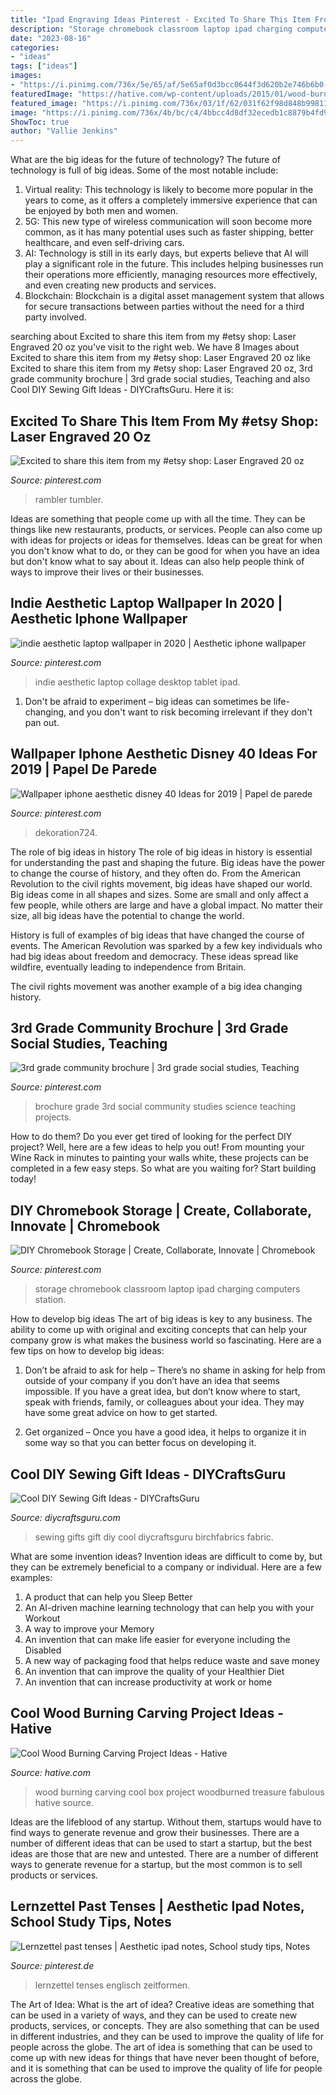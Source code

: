 ```yaml
---
title: "Ipad Engraving Ideas Pinterest - Excited To Share This Item From My #etsy Shop: Laser Engraved 20 Oz"
description: "Storage chromebook classroom laptop ipad charging computers station"
date: "2023-08-16"
categories:
- "ideas"
tags: ["ideas"]
images:
- "https://i.pinimg.com/736x/5e/65/af/5e65af0d3bcc0644f3d620b2e746b6b0--social-science-brochure.jpg"
featuredImage: "https://hative.com/wp-content/uploads/2015/01/wood-burning/4-wood-burning.jpg"
featured_image: "https://i.pinimg.com/736x/03/1f/62/031f62f98d848b99811e6937db2a96b5.jpg"
image: "https://i.pinimg.com/736x/4b/bc/c4/4bbcc4d8df32ecedb1c8879b4fd94fe0.jpg"
ShowToc: true
author: "Vallie Jenkins"
---
```



What are the big ideas for the future of technology?
The future of technology is full of big ideas. Some of the most notable include:
1. Virtual reality: This technology is likely to become more popular in the years to come, as it offers a completely immersive experience that can be enjoyed by both men and women.
2. 5G: This new type of wireless communication will soon become more common, as it has many potential uses such as faster shipping, better healthcare, and even self-driving cars.
3. AI: Technology is still in its early days, but experts believe that AI will play a significant role in the future. This includes helping businesses run their operations more efficiently, managing resources more effectively, and even creating new products and services.
4. Blockchain: Blockchain is a digital asset management system that allows for secure transactions between parties without the need for a third party involved.

	

		
searching about Excited to share this item from my #etsy shop: Laser Engraved 20 oz you've visit to the right web. We have 8 Images about Excited to share this item from my #etsy shop: Laser Engraved 20 oz like Excited to share this item from my #etsy shop: Laser Engraved 20 oz, 3rd grade community brochure | 3rd grade social studies, Teaching and also Cool DIY Sewing Gift Ideas - DIYCraftsGuru. Here it is:
		
    
## Excited To Share This Item From My #etsy Shop: Laser Engraved 20 Oz

<img loading=lazy src="https://i.pinimg.com/736x/03/1f/62/031f62f98d848b99811e6937db2a96b5.jpg" onerror="this.onerror=null;this.src='https://tse2.mm.bing.net/th?id=OIP.FXFNFz4dc85MIS2s_bP32AHaJ3&amp;pid=15.1';" alt="Excited to share this item from my #etsy shop: Laser Engraved 20 oz">

_Source: pinterest.com_

>rambler tumbler. 

	

Ideas are something that people come up with all the time. They can be things like new restaurants, products, or services. People can also come up with ideas for projects or ideas for themselves. Ideas can be great for when you don't know what to do, or they can be good for when you have an idea but don't know what to say about it. Ideas can also help people think of ways to improve their lives or their businesses.

    
## Indie Aesthetic Laptop Wallpaper In 2020 | Aesthetic Iphone Wallpaper

<img loading=lazy src="https://i.pinimg.com/736x/c6/e2/ae/c6e2aed66478ac13c49610fe749240c0.jpg" onerror="this.onerror=null;this.src='https://tse1.mm.bing.net/th?id=OIP.m7bd1fMtrwCIhgI1qpRyVQHaFS&amp;pid=15.1';" alt="indie aesthetic laptop wallpaper in 2020 | Aesthetic iphone wallpaper">

_Source: pinterest.com_

>indie aesthetic laptop collage desktop tablet ipad. 

	

1. Don't be afraid to experiment – big ideas can sometimes be life-changing, and you don't want to risk becoming irrelevant if they don't pan out.

    
## Wallpaper Iphone Aesthetic Disney 40 Ideas For 2019 | Papel De Parede

<img loading=lazy src="https://i.pinimg.com/736x/4b/bc/c4/4bbcc4d8df32ecedb1c8879b4fd94fe0.jpg" onerror="this.onerror=null;this.src='https://tse2.mm.bing.net/th?id=OIP.31eBT3aEjONQlOzTX8lltgAAAA&amp;pid=15.1';" alt="Wallpaper iphone aesthetic disney 40 Ideas for 2019 | Papel de parede">

_Source: pinterest.com_

>dekoration724. 

	

The role of big ideas in history
The role of big ideas in history is essential for understanding the past and shaping the future. Big ideas have the power to change the course of history, and they often do. From the American Revolution to the civil rights movement, big ideas have shaped our world.
Big ideas come in all shapes and sizes. Some are small and only affect a few people, while others are large and have a global impact. No matter their size, all big ideas have the potential to change the world.

History is full of examples of big ideas that have changed the course of events. The American Revolution was sparked by a few key individuals who had big ideas about freedom and democracy. These ideas spread like wildfire, eventually leading to independence from Britain.

The civil rights movement was another example of a big idea changing history.

    
## 3rd Grade Community Brochure | 3rd Grade Social Studies, Teaching

<img loading=lazy src="https://i.pinimg.com/736x/5e/65/af/5e65af0d3bcc0644f3d620b2e746b6b0--social-science-brochure.jpg" onerror="this.onerror=null;this.src='https://tse4.mm.bing.net/th?id=OIP.lzxdvBXz0oV7wmYXdpgnTAHaJ6&amp;pid=15.1';" alt="3rd grade community brochure | 3rd grade social studies, Teaching">

_Source: pinterest.com_

>brochure grade 3rd social community studies science teaching projects. 

	

How to do them?
Do you ever get tired of looking for the perfect DIY project? Well, here are a few ideas to help you out! From mounting your Wine Rack in minutes to painting your walls white, these projects can be completed in a few easy steps. So what are you waiting for? Start building today!

    
## DIY Chromebook Storage | Create, Collaborate, Innovate | Chromebook

<img loading=lazy src="https://i.pinimg.com/736x/27/68/2e/27682e925050312e1d48b70497279094.jpg" onerror="this.onerror=null;this.src='https://tse4.mm.bing.net/th?id=OIP.7rWaecPCtJ8qyILGXVLxYQHaNL&amp;pid=15.1';" alt="DIY Chromebook Storage | Create, Collaborate, Innovate | Chromebook">

_Source: pinterest.com_

>storage chromebook classroom laptop ipad charging computers station. 

	

How to develop big ideas
The art of big ideas is key to any business. The ability to come up with original and exciting concepts that can help your company grow is what makes the business world so fascinating. Here are a few tips on how to develop big ideas:
1. Don’t be afraid to ask for help – There’s no shame in asking for help from outside of your company if you don’t have an idea that seems impossible. If you have a great idea, but don’t know where to start, speak with friends, family, or colleagues about your idea. They may have some great advice on how to get started.

2. Get organized – Once you have a good idea, it helps to organize it in some way so that you can better focus on developing it.

    
## Cool DIY Sewing Gift Ideas - DIYCraftsGuru

<img loading=lazy src="https://www.diycraftsguru.com/wp-content/uploads/2016/03/06-sewing-gifts-featured-image.jpg" onerror="this.onerror=null;this.src='https://tse1.mm.bing.net/th?id=OIP.ZJ-OvAdf36MsbKNBsQX4uwHaLH&amp;pid=15.1';" alt="Cool DIY Sewing Gift Ideas - DIYCraftsGuru">

_Source: diycraftsguru.com_

>sewing gifts gift diy cool diycraftsguru birchfabrics fabric. 

	

What are some invention ideas?
Invention ideas are difficult to come by, but they can be extremely beneficial to a company or individual. Here are a few examples:
1. A product that can help you Sleep Better 
2. An AI-driven machine learning technology that can help you with your Workout 
3. A way to improve your Memory 
4. An invention that can make life easier for everyone including the Disabled 
5. A new way of packaging food that helps reduce waste and save money 
6. An invention that can improve the quality of your Healthier Diet 
7. An invention that can increase productivity at work or home 
    
## Cool Wood Burning Carving Project Ideas - Hative

<img loading=lazy src="https://hative.com/wp-content/uploads/2015/01/wood-burning/4-wood-burning.jpg" onerror="this.onerror=null;this.src='https://tse3.mm.bing.net/th?id=OIP.cT0xocNqXe6jaT_HeZPAXQHaFd&amp;pid=15.1';" alt="Cool Wood Burning Carving Project Ideas - Hative">

_Source: hative.com_

>wood burning carving cool box project woodburned treasure fabulous hative source. 

	

Ideas are the lifeblood of any startup. Without them, startups would have to find ways to generate revenue and grow their businesses. There are a number of different ideas that can be used to start a startup, but the best ideas are those that are new and untested. There are a number of different ways to generate revenue for a startup, but the most common is to sell products or services.

    
## Lernzettel Past Tenses | Aesthetic Ipad Notes, School Study Tips, Notes

<img loading=lazy src="https://i.pinimg.com/736x/d1/ac/43/d1ac43551300af8ab282c32aa1070e8c.jpg" onerror="this.onerror=null;this.src='https://tse4.mm.bing.net/th?id=OIP.JP8sSoY8I1BYYyxVaO2-fwHaJ3&amp;pid=15.1';" alt="Lernzettel past tenses | Aesthetic ipad notes, School study tips, Notes">

_Source: pinterest.de_

>lernzettel tenses englisch zeitformen. 

	

The Art of Idea: What is the art of idea?
Creative ideas are something that can be used in a variety of ways, and they can be used to create new products, services, or concepts. They are also something that can be used in different industries, and they can be used to improve the quality of life for people across the globe. The art of idea is something that can be used to come up with new ideas for things that have never been thought of before, and it is something that can be used to improve the quality of life for people across the globe.

